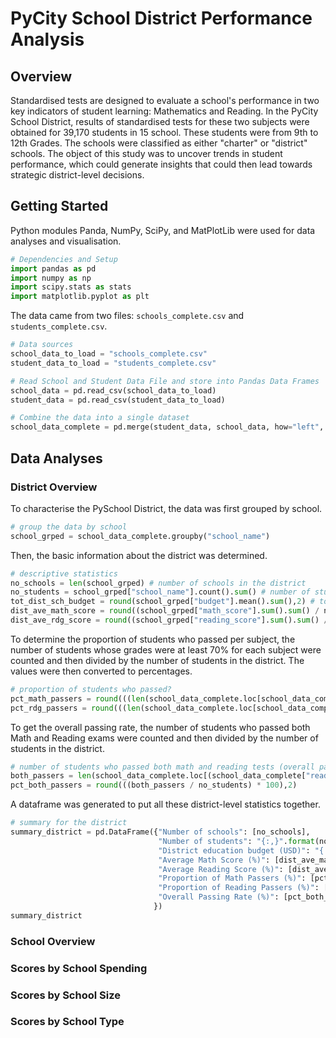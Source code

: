 # PyCity School District Performance Analysis
## Overview
Standardised tests are designed to evaluate a school's performance in two key indicators of student learning: Mathematics and Reading. In the PyCity School District, results of standardised tests for these two subjects were obtained for 39,170 students in 15 school. These students were from 9th to 12th Grades. The schools were classified as either "charter" or "district" schools. The object of this study was to uncover trends in student performance, which could generate insights that could then lead towards strategic district-level decisions.

## Getting Started
Python modules Panda, NumPy, SciPy, and MatPlotLib were used for data analyses and visualisation.

```python
# Dependencies and Setup
import pandas as pd
import numpy as np
import scipy.stats as stats
import matplotlib.pyplot as plt
```

The data came from two files: `schools_complete.csv` and `students_complete.csv`.

```python
# Data sources
school_data_to_load = "schools_complete.csv"
student_data_to_load = "students_complete.csv"

# Read School and Student Data File and store into Pandas Data Frames
school_data = pd.read_csv(school_data_to_load)
student_data = pd.read_csv(student_data_to_load)

# Combine the data into a single dataset
school_data_complete = pd.merge(student_data, school_data, how="left", on=["school_name", "school_name"])
```

## Data Analyses
### District Overview
To characterise the PySchool District, the data was first grouped by school.

```python
# group the data by school
school_grped = school_data_complete.groupby("school_name")
```

Then, the basic information about the district was determined. 

```python
# descriptive statistics
no_schools = len(school_grped) # number of schools in the district
no_students = school_grped["school_name"].count().sum() # number of students in the district
tot_dist_sch_budget = round(school_grped["budget"].mean().sum(),2) # total education budget of the district
dist_ave_math_score = round((school_grped["math_score"].sum().sum() / no_students),2) # district average math score
dist_ave_rdg_score = round((school_grped["reading_score"].sum().sum() / no_students),2) # district average reading score
```

To determine the proportion of students who passed per subject, the number of students whose grades were at least 70% for each subject were counted and then divided by the number of students in the district. The values were then converted to percentages. 

```python
# proportion of students who passed?
pct_math_passers = round(((len(school_data_complete.loc[school_data_complete["math_score"] >= 70]) / no_students) * 100),2)
pct_rdg_passers = round(((len(school_data_complete.loc[school_data_complete["reading_score"] >= 70]) / no_students) * 100),2)
```

To get the overall passing rate, the number of students who passed both Math and Reading exams were counted and then divided by the number of students in the district.

```python
# number of students who passed both math and reading tests (overall passing rate)
both_passers = len(school_data_complete.loc[(school_data_complete["reading_score"] >= 70) & (school_data_complete["math_score"] >= 70)])
pct_both_passers = round(((both_passers / no_students) * 100),2)
```

A dataframe was generated to put all these district-level statistics together.

```python
# summary for the district
summary_district = pd.DataFrame({"Number of schools": [no_schools],
                                 "Number of students": "{:,}".format(no_students),
                                 "District education budget (USD)": "{:,.2f}".format(tot_dist_sch_budget),
                                 "Average Math Score (%)": [dist_ave_math_score],
                                 "Average Reading Score (%)": [dist_ave_rdg_score],
                                 "Proportion of Math Passers (%)": [pct_math_passers],
                                 "Proportion of Reading Passers (%)": [pct_rdg_passers],
                                 "Overall Passing Rate (%)": [pct_both_passers]
                                })
summary_district
```

### School Overview
### Scores by School Spending
### Scores by School Size
### Scores by School Type
